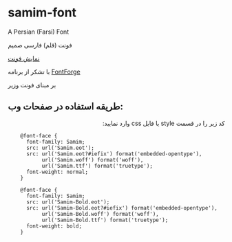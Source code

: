 # samim-font
A Persian (Farsi) Font

فونت (قلم) فارسی صمیم

[نمایش فونت](http://rastikerdar.github.io/samim-font/)

با تشکر از برنامه [FontForge](https://fontforge.github.io)

بر مبنای فونت [وزیر](http://rastikerdar.github.io/vazir-font/)


طریقه استفاده در صفحات وب:
--------------------------
<div lang="fa" dir="rtl">
کد زیر را در قسمت style یا فایل css وارد نمایید:
</div>


```
    @font-face {
      font-family: Samim;
      src: url('Samim.eot');
      src: url('Samim.eot?#iefix') format('embedded-opentype'),
           url('Samim.woff') format('woff'),
           url('Samim.ttf') format('truetype');
      font-weight: normal;
    }
      
    @font-face {
      font-family: Samim;
      src: url('Samim-Bold.eot');
      src: url('Samim-Bold.eot?#iefix') format('embedded-opentype'),
           url('Samim-Bold.woff') format('woff'),
           url('Samim-Bold.ttf') format('truetype');
      font-weight: bold;
    }
```

